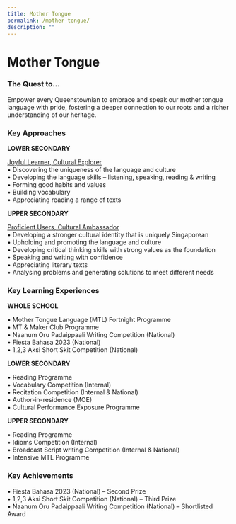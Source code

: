 ```yaml
---
title: Mother Tongue
permalink: /mother-tongue/
description: ""
---
```

Mother Tongue 
=============

### **The Quest to…**


Empower every Queenstownian to embrace and speak our mother tongue language with pride, fostering a deeper connection to our roots and a richer understanding of our heritage.

### **Key Approaches**

**LOWER SECONDARY**

<u>Joyful Learner, Cultural Explorer</u><br>
•	Discovering the uniqueness of the language and culture<br>
•	Developing the language skills – listening, speaking, reading &amp; writing<br>
•	Forming good habits and values<br>
•	Building vocabulary<br>
•	Appreciating reading a range of texts


**UPPER SECONDARY**

<u>Proficient Users, Cultural Ambassador </u><br>
•	Developing a stronger cultural identity that is uniquely Singaporean<br>
•	Upholding and promoting the language and culture <br>
•	Developing critical thinking skills with strong values as the foundation<br>
•	Speaking and writing with confidence<br>
•	Appreciating literary texts<br>
•	Analysing problems and generating solutions to meet different needs

### **Key Learning Experiences**

**WHOLE SCHOOL**

•	Mother Tongue Language (MTL) Fortnight Programme<br>
•	MT &amp; Maker Club Programme<br>
•	Naanum Oru Padaippaali Writing Competition (National)<br>
•	Fiesta Bahasa 2023 (National)<br>
•	1,2,3 Aksi Short Skit Competition (National)


**LOWER SECONDARY**

•	Reading Programme<br>
•	Vocabulary Competition (Internal)<br>
•	Recitation Competition (Internal &amp; National)<br>
•	Author-in-residence (MOE)<br>
•	Cultural Performance Exposure Programme


**UPPER SECONDARY**

•	Reading Programme<br>
•	Idioms Competition (Internal) <br>
•	Broadcast Script writing Competition (Internal &amp; National)<br>
•	Intensive MTL Programme 



### **Key Achievements**

•	Fiesta Bahasa 2023 (National) – Second Prize<br>
•	1,2,3 Aksi Short Skit Competition (National) – Third Prize<br>
•	Naanum Oru Padaippaali Writing Competition (National) – Shortlisted Award